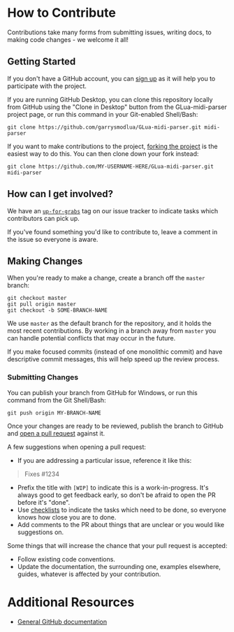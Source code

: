 # How to Contribute

Contributions take many forms from submitting issues, writing docs, to making
code changes - we welcome it all!

## Getting Started

If you don't have a GitHub account, you can [sign up](https://github.com/signup/free)
as it will help you to participate with the project.

If you are running GitHub Desktop, you can clone this repository locally from
GitHub using the "Clone in Desktop" button from the GLua-midi-parser project page,
or run this command in your Git-enabled Shell/Bash:

`git clone https://github.com/garrysmodlua/GLua-midi-parser.git midi-parser`

If you want to make contributions to the project,
[forking the project](https://help.github.com/articles/fork-a-repo) is the
easiest way to do this. You can then clone down your fork instead:

`git clone https://github.com/MY-USERNAME-HERE/GLua-midi-parser.git midi-parser`

## How can I get involved?

We have an [`up-for-grabs`](https://github.com/garrysmodlua/GLua-midi-parser/labels/up-for-grabs)
tag on our issue tracker to indicate tasks which contributors can pick up.

If you've found something you'd like to contribute to, leave a comment in the issue
so everyone is aware.

## Making Changes

When you're ready to make a change, create a branch off the `master` branch:

```
git checkout master
git pull origin master
git checkout -b SOME-BRANCH-NAME
```

We use `master` as the default branch for the repository, and it holds the most
recent contributions. By working in a branch away from `master` you can handle
potential conflicts that may occur in the future.

If you make focused commits (instead of one monolithic commit) and have descriptive
commit messages, this will help speed up the review process.

### Submitting Changes

You can publish your branch from GitHub for Windows, or run this command from
the Git Shell/Bash:

`git push origin MY-BRANCH-NAME`

Once your changes are ready to be reviewed, publish the branch to GitHub and
[open a pull request](https://help.github.com/articles/using-pull-requests)
against it.

A few suggestions when opening a pull request:

 - If you are addressing a particular issue, reference it like this:

>   Fixes #1234

 - Prefix the title with `[WIP]` to indicate this is a work-in-progress. It's
   always good to get feedback early, so don't be afraid to open the PR before
   it's "done".
 - Use [checklists](https://github.com/blog/1375-task-lists-in-gfm-issues-pulls-comments)
   to indicate the tasks which need to be done, so everyone knows how close you
   are to done.
 - Add comments to the PR about things that are unclear or you would like
   suggestions on.

Some things that will increase the chance that your pull request is accepted:

* Follow existing code conventions.
* Update the documentation, the surrounding one, examples elsewhere, guides,
  whatever is affected by your contribution.

# Additional Resources

* [General GitHub documentation](http://help.github.com/)
